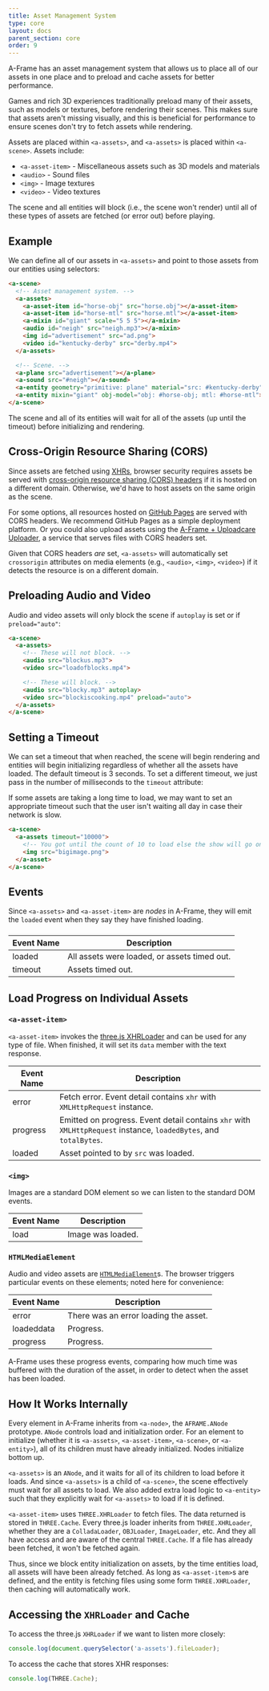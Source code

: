 ```yaml
---
title: Asset Management System
type: core
layout: docs
parent_section: core
order: 9
---
```


A-Frame has an asset management system that allows us to place all of our
assets in one place and to preload and cache assets for better performance.

Games and rich 3D experiences traditionally preload many of their assets, such
as models or textures, before rendering their scenes. This makes sure that
assets aren't missing visually, and this is beneficial for performance to
ensure scenes don't try to fetch assets while rendering.

Assets are placed within `<a-assets>`, and `<a-assets>` is placed within
`<a-scene>`. Assets include:

- `<a-asset-item>` - Miscellaneous assets such as 3D models and materials
- `<audio>` - Sound files
- `<img>` - Image textures
- `<video>` - Video textures

The scene and all entities will block (i.e., the scene won't render) until all
of these types of assets are fetched (or error out) before playing.

<!--toc-->

## Example

We can define all of our assets in `<a-assets>` and point to those assets from
our entities using selectors:

```html
<a-scene>
  <!-- Asset management system. -->
  <a-assets>
    <a-asset-item id="horse-obj" src="horse.obj"></a-asset-item>
    <a-asset-item id="horse-mtl" src="horse.mtl"></a-asset-item>
    <a-mixin id="giant" scale="5 5 5"></a-mixin>
    <audio id="neigh" src="neigh.mp3"></a-mixin>
    <img id="advertisement" src="ad.png">
    <video id="kentucky-derby" src="derby.mp4">
  </a-assets>

  <!-- Scene. -->
  <a-plane src="advertisement"></a-plane>
  <a-sound src="#neigh"></a-sound>
  <a-entity geometry="primitive: plane" material="src: #kentucky-derby"></a-entity>
  <a-entity mixin="giant" obj-model="obj: #horse-obj; mtl: #horse-mtl"></a-entity>
</a-scene>
```

The scene and all of its entities will wait for all of the assets (up until the
timeout) before initializing and rendering.

## Cross-Origin Resource Sharing (CORS)

[cors]: https://wikipedia.org/wiki/Cross-origin_resource_sharing
[xhr]: https://developer.mozilla.org/docs/Web/API/XMLHttpRequest

Since assets are fetched using [XHRs][xhr], browser security requires assets be
served with [cross-origin resource sharing (CORS) headers][cors] if it is
hosted on a different domain. Otherwise, we'd have to host assets on the same
origin as the scene.

[ghpages]: https://pages.github.com/
[uploader]: https://aframe.io/aframe/examples/_uploader/

For some options, all resources hosted on [GitHub Pages][ghpages] are served
with CORS headers. We recommend GitHub Pages as a simple deployment platform.
Or you could also upload assets using the [A-Frame + Uploadcare
Uploader][uploader], a service that serves files with CORS headers set.

[corsimage]: https://developer.mozilla.org/docs/Web/HTML/CORS_enabled_image

Given that CORS headers *are* set, `<a-assets>` will automatically set
`crossorigin` attributes on media elements (e.g., `<audio>`, `<img>`,
`<video>`) if it detects the resource is on a different domain.

## Preloading Audio and Video

Audio and video assets will only block the scene if `autoplay` is set or if
`preload="auto"`:

```html
<a-scene>
  <a-assets>
    <!-- These will not block. -->
    <audio src="blockus.mp3">
    <video src="loadofblocks.mp4">

    <!-- These will block. -->
    <audio src="blocky.mp3" autoplay>
    <video src="blockiscooking.mp4" preload="auto">
  </a-assets>
</a-scene>
```

## Setting a Timeout

We can set a timeout that when reached, the scene will begin rendering and
entities will begin initializing regardless of whether all the assets have
loaded. The default timeout is 3 seconds. To set a different timeout, we just
pass in the number of milliseconds to the `timeout` attribute:

If some assets are taking a long time to load, we may want to set an
appropriate timeout such that the user isn't waiting all day in case their
network is slow.

```html
<a-scene>
  <a-assets timeout="10000">
    <!-- You got until the count of 10 to load else the show will go on without you. -->
    <img src="bigimage.png">
  </a-asset>
</a-scene>
```

## Events

Since `<a-assets>` and `<a-asset-item>` are *nodes* in A-Frame, they will emit
the `loaded` event when they say they have finished loading.

### <a-assets>

| Event Name | Description                                  |
|------------|----------------------------------------------|
| loaded     | All assets were loaded, or assets timed out. |
| timeout    | Assets timed out.                            |

## Load Progress on Individual Assets

### `<a-asset-item>`

`<a-asset-item>` invokes the [three.js
XHRLoader](https://threejs.org/docs/#Reference/Loaders/XHRLoader) and can be
used for any type of file. When finished, it will set its `data` member with
the text response.

| Event Name | Description                                                                                                       |
|------------|-------------------------------------------------------------------------------------------------------------------|
| error      | Fetch error. Event detail contains `xhr` with `XMLHttpRequest` instance.                                          |
| progress   | Emitted on progress. Event detail contains `xhr` with `XMLHttpRequest` instance, `loadedBytes`, and `totalBytes`. |
| loaded     | Asset pointed to by `src` was loaded.                                                                             |

### `<img>`

Images are a standard DOM element so we can listen to the standard DOM events.

| Event Name | Description       |
|------------|-------------------|
| load       | Image was loaded. |

### `HTMLMediaElement`

[mediael]: https://developer.mozilla.org/docs/Web/API/HTMLMediaElement

Audio and video assets are [`HTMLMediaElement`][mediael]s. The browser triggers
particular events on these elements; noted here for convenience:

| Event Name | Description                           |
|------------|---------------------------------------|
| error      | There was an error loading the asset. |
| loadeddata | Progress.                             |
| progress   | Progress.                             |

A-Frame uses these progress events, comparing how much time was buffered with
the duration of the asset, in order to detect when the asset has been loaded.

## How It Works Internally

Every element in A-Frame inherits from `<a-node>`, the `AFRAME.ANode`
prototype. `ANode` controls load and initialization order. For an element to
initialize (whether it is `<a-assets>`, `<a-asset-item>`, `<a-scene>`, or
`<a-entity>`), all of its children must have already initialized. Nodes
initialize bottom up.

`<a-assets>` is an `ANode`, and it waits for all of its children to load before
it loads. And since `<a-assets>` is a child of `<a-scene>`, the scene
effectively must wait for all assets to load. We also added extra load logic to
`<a-entity>` such that they explicitly wait for `<a-assets>` to load if it is
defined.

`<a-asset-item>` uses `THREE.XHRLoader` to fetch files. The data returned is
stored in `THREE.Cache`. Every three.js loader inherits from `THREE.XHRLoader`,
whether they are a `ColladaLoader`, `OBJLoader`, `ImageLoader`, etc. And they
all have access and are aware of the central `THREE.Cache`. If a file has
already been fetched, it won't be fetched again.

Thus, since we block entity initialization on assets, by the time entities
load, all assets will have been already fetched. As long as `<a-asset-item>`s
are defined, and the entity is fetching files using some form
`THREE.XHRLoader`, then caching will automatically work.

## Accessing the `XHRLoader` and Cache

To access the three.js `XHRLoader` if we want to listen more closely:

```js
console.log(document.querySelector('a-assets').fileLoader);
```

To access the cache that stores XHR responses:

```js
console.log(THREE.Cache);
```
